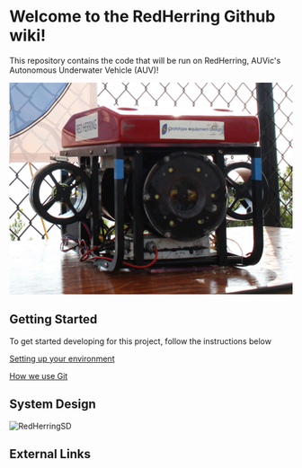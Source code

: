 # Welcome to the RedHerring Github wiki!

This repository contains the code that will be run on RedHerring, AUVic's Autonomous Underwater Vehicle (AUV)!

![RedHerring](/wiki/images/redherring.jpg?raw=true "RedHerring")

## Getting Started
To get started developing for this project, follow the instructions below

[Setting up your environment](https://github.com/uvic-auvic/RedHerring/wiki/Setting-up-your-development-environment)

[How we use Git](https://github.com/uvic-auvic/RedHerring/wiki/Git-Workflow)

## System Design

![RedHerringSD](/wiki/images/rh-system-design.png?raw=true "SysDesign")

## External Links
